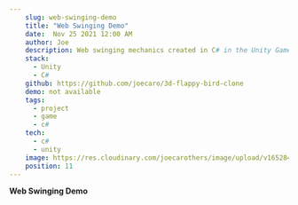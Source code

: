 ```yaml
---
    slug: web-swinging-demo
    title: "Web Swinging Demo"
    date:  Nov 25 2021 12:00 AM
    author: Joe
    description: Web swinging mechanics created in C# in the Unity Game engine.
    stack: 
      - Unity
      - C#
    github: https://github.com/joecaro/3d-flappy-bird-clone
    demo: not available
    tags:
      - project 
      - game
      - c#
    tech:
      - c#
      - unity
    image: https://res.cloudinary.com/joecarothers/image/upload/v1652846057/misc/Screenshot_2022-05-17_235358_klqyha.jpg
    position: 11
---
```


**Web Swinging Demo**
